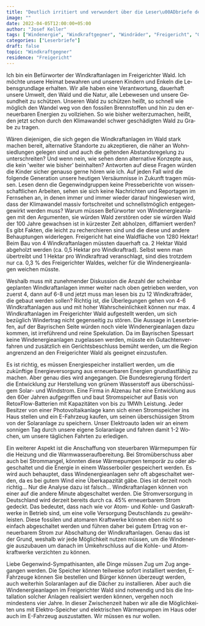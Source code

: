 ```yaml
---
title: "Deutlich irritiert und verwundert über die Leser\u00ADbriefe der Wind\u00ADkraft\u00ADgegner| in den letzten Wochen"
image: ""
date: 2022-04-05T12:00:00+05:00
author: "Josef Keller"
tags: ["Windenergie", "Windkraftgegner", "Windräder", "Freigericht", "Gegenwind Freigericht"]
categories: ["Leserbriefe"]
draft: false
topic: "Windkraftgegner"
residence: "Freigericht"
---
```


Ich bin ein Be&shy;für&shy;wor&shy;ter der Wind&shy;kraft&shy;an&shy;la&shy;gen im Frei&shy;ge&shy;rich&shy;ter Wald. Ich möchte unsere Hei&shy;mat be&shy;wah&shy;ren und unseren Kindern und Enkeln die Le&shy;bens&shy;grund&shy;lage erhalten. Wir alle haben eine Ver&shy;ant&shy;wor&shy;tung, dauer&shy;haft unsere Umwelt, den Wald und die Natur, alle Lebe&shy;we&shy;sen und unsere Ge&shy;sund&shy;heit zu schützen. Unseren Wald zu schützen heißt, so schnell wie möglich den Wandel weg von den fossilen Brennstoffen und hin zu den er&shy;neuer&shy;ba&shy;ren Energien zu voll&shy;ziehen. So wie bisher weiterzumachen, heißt, den jetzt schon durch den Kli&shy;ma&shy;wan&shy;del schwer geschädigten Wald zu Gra&shy;be zu tragen.

Wären diejenigen, die sich gegen die Wind&shy;kraft&shy;an&shy;la&shy;gen im Wald stark machen bereit, al&shy;ter&shy;na&shy;tive Standorte zu akzeptieren, die näher an Wohn&shy;sied&shy;lun&shy;gen gelegen sind und auch die geltenden Abstandsregelung zu unterschreiten? Und wenn nein, wie sehen denn al&shy;ter&shy;na&shy;tive Konzepte aus, die kein 'weiter wie bisher' be&shy;in&shy;hal&shy;ten? Antworten auf diese Fragen würden die Kinder sicher ge&shy;nau&shy;so gerne hören wie ich. Auf jeden Fall wird die folgende Ge&shy;ne&shy;ra&shy;tion unsere heu&shy;ti&shy;gen Ver&shy;säum&shy;nis&shy;se in Zukunft tragen müs&shy;sen. Lesen denn die Ge&shy;gen&shy;wind&shy;grup&shy;pen keine Presseberichte von wis&shy;sen&shy;schaft&shy;lichen Arbeiten, sehen sie sich keine Nachrichten und Re&shy;por&shy;ta&shy;gen im Fernsehen an, in denen immer und immer wieder darauf hin&shy;ge&shy;wie&shy;sen wird, dass der Kli&shy;ma&shy;wan&shy;del massiv fort&shy;schrei&shy;tet und schnellstmöglich ent&shy;ge&shy;gen&shy;ge&shy;wirkt wer&shy;den muss? Warum müs&shy;sen Be&shy;für&shy;wor&shy;ter von Wind&shy;en&shy;er&shy;gie&shy;an&shy;la&shy;gen mit den Argumenten, sie würden Wald zer&shy;stö&shy;ren oder sie würden Wald der 100 Jahre ge&shy;wachsen ist in kürzester Zeit abholzen, dif&shy;fa&shy;miert wer&shy;den? Es gibt Fakten, die leicht zu re&shy;cher&shy;chie&shy;ren sind und die diese und andere Behauptungen widerlegen. Frei&shy;ge&shy;richt hat eine Waldfläche von 1280 Hektar! Beim Bau von 4 Wind&shy;kraft&shy;an&shy;la&shy;gen müssten dauer&shy;haft ca. 2 Hektar Wald abgeholzt wer&shy;den (ca. 0,5 Hektar pro Wind&shy;kraft&shy;rad). Selbst wenn man übertreibt und 1 Hektar pro Wind&shy;kraft&shy;rad veranschlagt, sind dies trotzdem nur ca. 0,3 % des Frei&shy;ge&shy;rich&shy;ter Wal&shy;des, welcher für die Wind&shy;en&shy;er&shy;gie&shy;an&shy;la&shy;gen weichen müsste.

Weshalb muss mit zunehmender Diskussion die Anzahl der schein&shy;bar geplanten Wind&shy;kraft&shy;an&shy;la&shy;gen immer weiter nach oben ge&shy;trie&shy;ben wer&shy;den, von zuerst 4, dann auf 6-8 und jetzt muss man lesen bis zu 12 Wind&shy;kraft&shy;rä&shy;der, die gebaut wer&shy;den sollen? Rich&shy;tig ist, die Überlegungen gehen von 4-6 Wind&shy;kraft&shy;an&shy;la&shy;gen aus und mit hoher Wahr&shy;schein&shy;lich&shy;keit kön&shy;nen nur max. 4 Wind&shy;kraft&shy;an&shy;la&shy;gen im Frei&shy;ge&shy;rich&shy;ter Wald aufgestellt wer&shy;den, um sich bezüglich Wind&shy;er&shy;trag nicht ge&shy;gen&shy;sei&shy;tig zu stören. Die Aus&shy;sa&shy;ge in Le&shy;ser&shy;brie&shy;fen, auf der Bay&shy;rischen Seite würden noch viele Wind&shy;en&shy;er&shy;gie&shy;an&shy;la&shy;gen dazu kom&shy;men, ist irreführend und reine Spe&shy;ku&shy;la&shy;tion. Da im Bay&shy;rischen Spessart keine Wind&shy;en&shy;er&shy;gie&shy;an&shy;la&shy;gen zugelassen wer&shy;den, müsste ein Gut&shy;ach&shy;ten&shy;ver&shy;fah&shy;ren und zusätzlich ein Ge&shy;richts&shy;be&shy;schluss be&shy;müht wer&shy;den, um die Re&shy;gion angrenzend an den Frei&shy;ge&shy;rich&shy;ter Wald als geeignet einzustufen.

Es ist richtig, es müs&shy;sen Energiespeicher ins&shy;tal&shy;liert wer&shy;den, um die zukünftige En&shy;er&shy;gie&shy;ver&shy;sor&shy;gung aus er&shy;neuer&shy;ba&shy;ren Energien grund&shy;last&shy;fähig zu machen. Aber genau dies wird an&shy;ge&shy;gangen. Die Bun&shy;des&shy;re&shy;gie&shy;rung för&shy;dert die Ent&shy;wick&shy;lung zur Herstellung von grü&shy;nem Was&shy;ser&shy;stoff aus über&shy;schüs&shy;si&shy;gem Solar- und Windstrom. Eine Fir&shy;ma in Al&shy;ze&shy;nau hat eine Ent&shy;wick&shy;lung aus den 60er Jahren auf&shy;ge&shy;grif&shy;fen und baut Strom&shy;spei&shy;cher auf Basis von RetoxFlow-Bat&shy;te&shy;rien mit Ka&shy;pa&shy;zi&shy;tä&shy;ten von bis zu 1MWh Leistung. Jeder Besitzer von einer Pho&shy;to&shy;vol&shy;taik&shy;an&shy;la&shy;ge kann sich einen Strom&shy;spei&shy;cher ins Haus stellen und ein E-Fahrzeug kau&shy;fen, um seinen über&shy;schüs&shy;si&shy;gen Strom von der So&shy;lar&shy;an&shy;la&shy;ge zu speichern. Unser Elek&shy;tro&shy;auto la&shy;den wir an einem sonnigen Tag durch unsere eigene So&shy;lar&shy;an&shy;la&shy;ge und fahren damit 1-2 Wo&shy;chen, um unsere täglichen Fahrten zu erledigen.

Ein weiterer Aspekt ist die Anschaffung von steuer&shy;ba&shy;ren Wär&shy;me&shy;pum&shy;pen für die Heizung und die Warm&shy;was&shy;ser&shy;auf&shy;be&shy;rei&shy;tung. Bei Strom&shy;über&shy;schuss aber auch bei Strom&shy;man&shy;gel, könnten diese Wär&shy;me&shy;pum&shy;pen temporär zu oder ab&shy;ge&shy;schal&shy;tet und die Energie in einem Wasserboiler gespeichert wer&shy;den. Es wird auch behauptet, dass Wind&shy;en&shy;er&shy;gie&shy;an&shy;la&shy;gen sehr oft ab&shy;ge&shy;schal&shy;tet wer&shy;den, da es bei gutem Wind eine Über&shy;ka&shy;pa&shy;zi&shy;tät gäbe. Dies ist derzeit noch richtig... Nur die Ana&shy;ly&shy;se dazu ist falsch... Wind&shy;kraft&shy;an&shy;la&shy;gen kön&shy;nen von einer auf die andere Minute ab&shy;ge&shy;schal&shy;tet wer&shy;den. Die Strom&shy;ver&shy;sor&shy;gung in Deutsch&shy;land wird derzeit bereits durch ca. 45% er&shy;neuer&shy;barem Strom gedeckt. Das be&shy;deu&shy;tet, dass nach wie vor Atom- und Kohle- und Gas&shy;kraft&shy;wer&shy;ke in Betrieb sind, um eine volle Versorgung Deutsch&shy;lands zu ge&shy;währ&shy;leis&shy;ten. Diese fossilen und atomaren Kraft&shy;wer&shy;ke kön&shy;nen eben nicht so einfach ab&shy;ge&shy;schal&shy;tet wer&shy;den und füh&shy;ren daher bei gutem Er&shy;trag von er&shy;neuer&shy;barem Strom zur Ab&shy;schal&shy;tung der Wind&shy;kraft&shy;an&shy;la&shy;gen. Genau das ist der Grund, weshalb wir jede Mög&shy;lich&shy;keit nutzen müs&shy;sen, um die Wind&shy;en&shy;er&shy;gie auszubauen um danach im Um&shy;kehr&shy;schluss auf die Kohle- und Atom&shy;kraft&shy;wer&shy;ke ver&shy;zich&shy;ten zu kön&shy;nen.

Liebe Gegenwind-Sympathisanten, alle Dinge müs&shy;sen Zug um Zug an&shy;ge&shy;gangen wer&shy;den. Die Speicher kön&shy;nen teilweise so&shy;fort ins&shy;tal&shy;liert wer&shy;den, E-Fahrzeuge kön&shy;nen Sie bestellen und Bür&shy;ger kön&shy;nen überzeugt wer&shy;den, auch weiterhin Solar&shy;an&shy;la&shy;gen auf die Dächer zu in&shy;stal&shy;lie&shy;ren. Aber auch die Wind&shy;en&shy;er&shy;gie&shy;an&shy;la&shy;gen im Frei&shy;ge&shy;rich&shy;ter Wald sind notwendig und bis die Ins&shy;tal&shy;la&shy;tion sol&shy;cher An&shy;la&shy;gen rea&shy;li&shy;siert wer&shy;den kön&shy;nen, ver&shy;ge&shy;hen noch mindestens vier Jahre. In die&shy;ser Zwischen&shy;zeit haben wir alle die Mög&shy;lich&shy;kei&shy;ten uns mit Elek&shy;tro-Spei&shy;cher und elek&shy;tri&shy;schen Wär&shy;me&shy;pum&shy;pen im Haus oder auch im E-Fahrzeug auszustatten. Wir müs&shy;sen es nur wollen.
